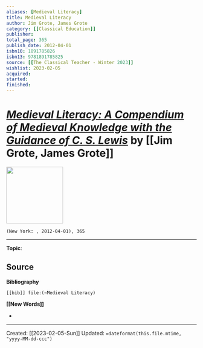 ```yaml
---
aliases: [Medieval Literacy]
title: Medieval Literacy
author: Jim Grote, James Grote
category: [[Classical Education]]
publisher: 
total_page: 365
publish_date: 2012-04-01
isbn10: 1891785826
isbn13: 9781891785825
source: [[The Classical Teacher - Winter 2023]]
wishlist: 2023-02-05
acquired: 
started: 
finished: 
---
```

# *[Medieval Literacy: A Compendium of Medieval Knowledge with the Guidance of C. S. Lewis]()* by [[Jim Grote, James Grote]]

<img src="http://books.google.com/books/content?id=NDiitgAACAAJ&printsec=frontcover&img=1&zoom=1&source=gbs_api" width=150>

`(New York: , 2012-04-01), 365`



--- 
**Topic**: 

**Source**
- 

**Bibliography**

```query
[[bib]] file:(~Medieval Literacy)
```
 

**[[New Words]]**

- 

---
Created: [[2023-02-05-Sun]]
Updated: `=dateformat(this.file.mtime, "yyyy-MM-dd-ccc")`